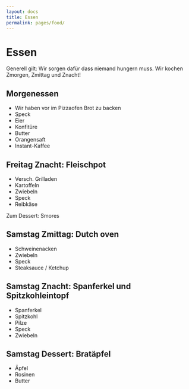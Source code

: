 ```yaml
---
layout: docs
title: Essen
permalink: pages/food/
---
```


# Essen

Generell gilt: Wir sorgen dafür dass niemand hungern muss. Wir kochen Zmorgen, Zmittag und Znacht!

## Morgenessen

* Wir haben vor im Pizzaofen Brot zu backen
* Speck
* Eier
* Konfitüre
* Butter
* Orangensaft
* Instant-Kaffee

## Freitag Znacht: Fleischpot

* Versch. Grilladen
* Kartoffeln
* Zwiebeln
* Speck
* Reibkäse

Zum Dessert: Smores

## Samstag Zmittag: Dutch oven

* Schweinenacken
* Zwiebeln
* Speck
* Steaksauce / Ketchup

## Samstag Znacht: Spanferkel und Spitzkohleintopf

* Spanferkel
* Spitzkohl
* Pilze
* Speck
* Zwiebeln

## Samstag Dessert: Bratäpfel

* Äpfel
* Rosinen
* Butter
